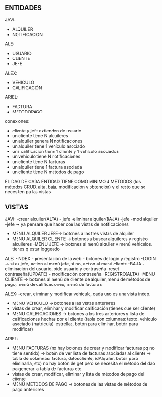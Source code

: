 ENTIDADES
----------

JAVI:
- ALQUILER
- NOTIFICACION

ALE:
- USUARIO
- CLIENTE
- JEFE

ALEX:
- VEHICULO
- CALIFICACIÓN

ARIEL:
- FACTURA 
- METODOPAGO

conexiones:
- cliente y jefe extienden de usuario
- un cliente tiene N alquileres
- un alquiler genera N notificaciones
- un alquiler tiene 1 vehículo asociado
- una calificación tiene 1 cliente y 1 vehículo asociados
- un vehículo tiene N notificaciones
- un cliente tiene N facturas
- un alquiler tiene 1 factura asociada
- un cliente tiene N métodos de pago

EL DAO DE CADA ENTIDAD TIENE COMO MINIMO 4 METODOS (los métodos CRUD, alta, baja, modificación y obtención) y el resto que se necesiten pa las vistas

VISTAS
-----------

JAVI:
-crear alquiler(ALTA) - jefe
-eliminar alquiler(BAJA) -jefe
-mod alquiler -jefe
-> ya pensare que hacer con las vistas de notificaciones
- MENU ALQUILER JEFE-> botones a las tres vistas de alquiler
- MENU ALQUILER CLIENTE -> botones a buscar alquileres y registro alquileres
-MENU JEFE -> botones al menú alquiler y menú vehiculos, tienes q estar loggeado

ALE:
-INDEX - presentación de la web - botones de login y registro
-LOGIN -> si es jefe, action al menú jefe, si no, action al menú cliente
-BAJA - eliminación del usuario, pide usuario y contraseña
-reset contraseña(UPDATE) - modificación contraseña
-REGISTRO(ALTA)
-MENU CLIENTE -> botones al menú de cliente de alquiler, menú de métodos de pago, menú de calificaciones, menú de facturas 

ALEX:
-crear, eliminar y modificar vehiculo, cada uno es una vista indep.
- MENU VEHICULO -> botones a las vistas anteriores
- vistas de crear, eliminar y modificar calificación (tienes que ser cliente)
- MENU CALIFICACIONES -> botones a los tres anteriores y lista de calificaciones hechas por el cliente (tabla con columnas: texto, vehiculo asociado (matricula), estrellas, botón para eliminar, botón para modificar)

ARIEL:
- MENU FACTURAS (no hay botones de crear y modificar facturas pq no tiene sentido) -> botón de ver lista de facturas asociadas al cliente -> tabla de columnas: factura, datoscliente, idAlquiler, botón para eliminarla, etc) no hay botón de get pero se necesita el método del dao pa generar la tabla de facturas etc
- vistas de crear, modificar, eliminar y lista de métodos de pago del cliente
- MENÚ METODOS DE PAGO -> botones de las vistas de métodos de pago anteriores



